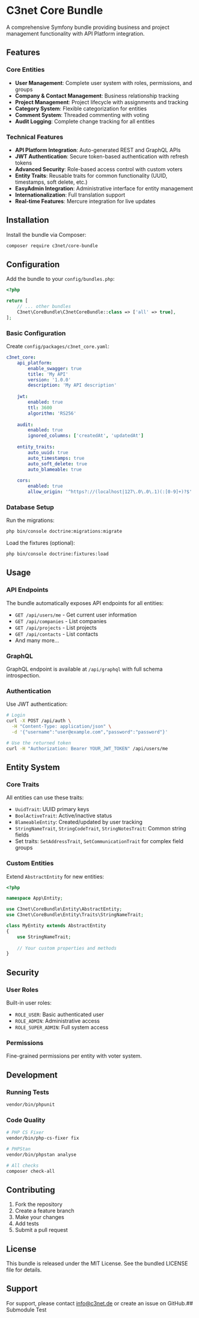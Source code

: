 # C3net Core Bundle

A comprehensive Symfony bundle providing business and project management functionality with API Platform integration.

## Features

### Core Entities
- **User Management**: Complete user system with roles, permissions, and groups
- **Company & Contact Management**: Business relationship tracking
- **Project Management**: Project lifecycle with assignments and tracking
- **Category System**: Flexible categorization for entities
- **Comment System**: Threaded commenting with voting
- **Audit Logging**: Complete change tracking for all entities

### Technical Features
- **API Platform Integration**: Auto-generated REST and GraphQL APIs
- **JWT Authentication**: Secure token-based authentication with refresh tokens
- **Advanced Security**: Role-based access control with custom voters
- **Entity Traits**: Reusable traits for common functionality (UUID, timestamps, soft delete, etc.)
- **EasyAdmin Integration**: Administrative interface for entity management
- **Internationalization**: Full translation support
- **Real-time Features**: Mercure integration for live updates

## Installation

Install the bundle via Composer:

```bash
composer require c3net/core-bundle
```

## Configuration

Add the bundle to your `config/bundles.php`:

```php
<?php

return [
    // ... other bundles
    C3net\CoreBundle\C3netCoreBundle::class => ['all' => true],
];
```

### Basic Configuration

Create `config/packages/c3net_core.yaml`:

```yaml
c3net_core:
    api_platform:
        enable_swagger: true
        title: 'My API'
        version: '1.0.0'
        description: 'My API description'
    
    jwt:
        enabled: true
        ttl: 3600
        algorithm: 'RS256'
    
    audit:
        enabled: true
        ignored_columns: ['createdAt', 'updatedAt']
    
    entity_traits:
        auto_uuid: true
        auto_timestamps: true
        auto_soft_delete: true
        auto_blameable: true
    
    cors:
        enabled: true
        allow_origin: '^https?://(localhost|127\.0\.0\.1)(:[0-9]+)?$'
```

### Database Setup

Run the migrations:

```bash
php bin/console doctrine:migrations:migrate
```

Load the fixtures (optional):

```bash
php bin/console doctrine:fixtures:load
```

## Usage

### API Endpoints

The bundle automatically exposes API endpoints for all entities:

- `GET /api/users/me` - Get current user information
- `GET /api/companies` - List companies
- `GET /api/projects` - List projects
- `GET /api/contacts` - List contacts
- And many more...

### GraphQL

GraphQL endpoint is available at `/api/graphql` with full schema introspection.

### Authentication

Use JWT authentication:

```bash
# Login
curl -X POST /api/auth \
  -H "Content-Type: application/json" \
  -d '{"username":"user@example.com","password":"password"}'

# Use the returned token
curl -H "Authorization: Bearer YOUR_JWT_TOKEN" /api/users/me
```

## Entity System

### Core Traits

All entities can use these traits:

- `UuidTrait`: UUID primary keys
- `BoolActiveTrait`: Active/inactive status
- `BlameableEntity`: Created/updated by user tracking
- `StringNameTrait`, `StringCodeTrait`, `StringNotesTrait`: Common string fields
- Set traits: `SetAddressTrait`, `SetCommunicationTrait` for complex field groups

### Custom Entities

Extend `AbstractEntity` for new entities:

```php
<?php

namespace App\Entity;

use C3net\CoreBundle\Entity\AbstractEntity;
use C3net\CoreBundle\Entity\Traits\StringNameTrait;

class MyEntity extends AbstractEntity
{
    use StringNameTrait;
    
    // Your custom properties and methods
}
```

## Security

### User Roles

Built-in user roles:
- `ROLE_USER`: Basic authenticated user
- `ROLE_ADMIN`: Administrative access
- `ROLE_SUPER_ADMIN`: Full system access

### Permissions

Fine-grained permissions per entity with voter system.

## Development

### Running Tests

```bash
vendor/bin/phpunit
```

### Code Quality

```bash
# PHP CS Fixer
vendor/bin/php-cs-fixer fix

# PHPStan
vendor/bin/phpstan analyse

# All checks
composer check-all
```

## Contributing

1. Fork the repository
2. Create a feature branch
3. Make your changes
4. Add tests
5. Submit a pull request

## License

This bundle is released under the MIT License. See the bundled LICENSE file for details.

## Support

For support, please contact info@c3net.de or create an issue on GitHub.## Submodule Test
